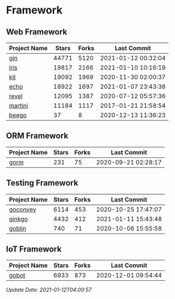 # Framework

## Web Framework
| Project Name | Stars | Forks | Last Commit |
| ------------ | ----- | ----- | ----------- |
| [gin](https://github.com/gin-gonic/gin) | 44771 | 5120 | 2021-01-12 00:32:04 |
| [iris](https://github.com/kataras/iris) | 19817 | 2166 | 2021-01-10 10:16:19 |
| [kit](https://github.com/go-kit/kit) | 19092 | 1969 | 2020-11-30 02:00:37 |
| [echo](https://github.com/labstack/echo) | 18922 | 1697 | 2021-01-07 23:43:38 |
| [revel](https://github.com/revel/revel) | 12095 | 1387 | 2020-07-12 05:57:36 |
| [martini](https://github.com/go-martini/martini) | 11184 | 1117 | 2017-01-21 21:58:54 |
| [beego](https://github.com/astaxie/beego) | 37 | 8 | 2020-12-13 11:36:23 |

## ORM Framework
| Project Name | Stars | Forks | Last Commit |
| ------------ | ----- | ----- | ----------- |
| [gorm](https://github.com/jinzhu/gorm) | 231 | 75 | 2020-09-21 02:28:17 |

## Testing Framework
| Project Name | Stars | Forks | Last Commit |
| ------------ | ----- | ----- | ----------- |
| [goconvey](https://github.com/smartystreets/goconvey) | 6114 | 453 | 2020-10-25 17:47:07 |
| [ginkgo](https://github.com/onsi/ginkgo) | 4432 | 412 | 2021-01-11 15:43:48 |
| [goblin](https://github.com/franela/goblin) | 740 | 71 | 2020-10-06 15:55:58 |

## IoT Framework
| Project Name | Stars | Forks | Last Commit |
| ------------ | ----- | ----- | ----------- |
| [gobot](https://github.com/hybridgroup/gobot) | 6933 | 873 | 2020-12-01 09:54:44 |

*Update Date: 2021-01-12T04:00:57*